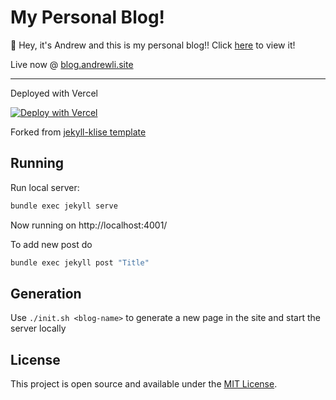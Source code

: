 # My Personal Blog! 

👋 Hey, it's Andrew and this is my personal blog!! Click [here](https://blog.andrewli.site/) to view it!

Live now @ [blog.andrewli.site](https://blog.andrewli.site/)



---

Deployed with Vercel

[![Deploy with Vercel](https://vercel.com/button)](https://vercel.com/import/project?template=https://github.com/piharpi/jekyll-klise)

Forked from [jekyll-klise template](https://github.com/piharpi/jekyll-klise)

## Running

Run local server:

```bash
bundle exec jekyll serve 
```

Now running on http://localhost:4001/

To add new post do

```bash
bundle exec jekyll post "Title" 
```

## Generation

Use `./init.sh <blog-name>` to generate a new page in the site and start the server locally

## License

This project is open source and available under the [MIT License](LICENSE).